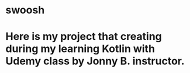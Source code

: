 # swoosh

# Here is my project that creating during my learning Kotlin with Udemy class by Jonny B. instructor.
